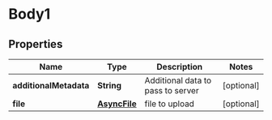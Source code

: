 
# Body1

## Properties
Name | Type | Description | Notes
------------ | ------------- | ------------- | -------------
**additionalMetadata** | **String** | Additional data to pass to server |  [optional]
**file** | [**AsyncFile**](AsyncFile.md) | file to upload |  [optional]



